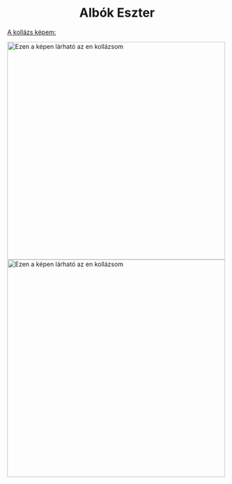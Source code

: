 <html>
    <head>
    <title>Eszter oldala</title>
    </head>
 <body>
     
<h1 align= "center">Albók Eszter</h1>
     <p><U>A kollázs képem:</U></p>
<img src="https://i.imgur.com/uOHBJCs.jpeg" alt="Ezen a képen lárható az en kollázsom" width=500>
<img src="https://i.imgur.com/z958aDn.jpeg" alt="Ezen a képen lárható az en kollázsom" width=500>

  </body>
</html>


